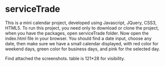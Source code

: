 # serviceTrade

This is a mini calendar project, developed using Javascript, JQuery, CSS3, HTML5.
To run this project, you need only to download or clone the project, when you have the packages, open serviceTrade folder.
Now open the index.html file in your browser.
You should find a date input, choose any date, then make sure we have a small calendar displayed, with red color for weekend days, green color for business days, and pink for the selected day.

Find attached the screenshots.
table is 121*28 for visibility.


